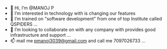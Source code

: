 - 👋 Hi, I’m @MANOJ P
- 👀 I’m interested in technology with is changing our features 
- 🌱 I’m trained on "software development" from one of top Institute called QSPIDERS ...
- 💞️ I’m looking to collaborate on with any company with provides good infrastructure and support ...
- 📫  mail me pmanoj3039@gmail.com and call me 7097026733 ...

<!---
MANOJ3039/MANOJ3039 is a ✨ special ✨ repository because its `README.md` (this file) appears on your GitHub profile.
You can click the Preview link to take a look at your changes.
--->
